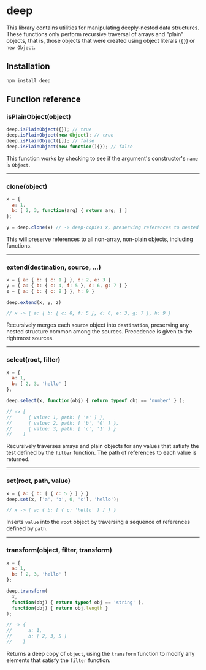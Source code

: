 # deep

This library contains utilities for manipulating deeply-nested data structures. These functions only perform recursive traversal of arrays and "plain" objects, that is, those objects that were created using object literals (`{}`) or `new Object`.

## Installation

    npm install deep

## Function reference

### isPlainObject(object)

```js
deep.isPlainObject({}); // true
deep.isPlainObject(new Object); // true
deep.isPlainObject([]); // false
deep.isPlainObject(new function(){}); // false
```

This function works by checking to see if the argument's constructor's `name` is `Object`.

----

### clone(object)

```js
x = {
  a: 1,
  b: [ 2, 3, function(arg) { return arg; } ]
};

y = deep.clone(x) // -> deep-copies x, preserving references to nested functions
```

This will preserve references to all non-array, non-plain objects, including functions.

----

### extend(destination, source, ...)

```js
x = { a: { b: { c: 1 } }, d: 2, e: 3 }
y = { a: { b: { c: 4, f: 5 }, d: 6, g: 7 } }
z = { a: { b: { c: 8 } }, h: 9 }

deep.extend(x, y, z)

// x -> { a: { b: { c: 8, f: 5 }, d: 6, e: 3, g: 7 }, h: 9 }
```

Recursively merges each `source` object into `destination`, preserving any nested structure common among the sources. Precedence is given to the rightmost sources.

----

### select(root, filter)

```js
x = {
  a: 1,
  b: [ 2, 3, 'hello' ]
};

deep.select(x, function(obj) { return typeof obj == 'number' } );

// -> [
//      { value: 1, path: [ 'a' ] },
//      { value: 2, path: [ 'b', '0' ] },
//      { value: 3, path: [ 'c', '1' ] }
//    ]
```

Recursively traverses arrays and plain objects for any values that satisfy the test defined by the `filter` function. The path of references to each value is returned.

----

### set(root, path, value)

```js
x = { a: { b: [ { c: 5 } ] } }
deep.set(x, ['a', 'b', 0, 'c'], 'hello');

// x -> { a: { b: [ { c: 'hello' } ] } }
```

Inserts `value` into the `root` object by traversing a sequence of references defined by `path`.

----

### transform(object, filter, transform)

```js
x = {
  a: 1,
  b: [ 2, 3, 'hello' ]
};

deep.transform(
  x,
  function(obj) { return typeof obj == 'string' },
  function(obj) { return obj.length }
);

// -> {
//      a: 1,
//      b: [ 2, 3, 5 ]
//    }
```

Returns a deep copy of `object`, using the `transform` function to modify any elements that satisfy the `filter` function.
